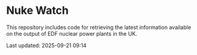 # Nuke Watch

This repository includes code for retrieving the latest information available on the output of EDF nuclear power plants in the UK.

Last updated: 2025-09-21 09:14